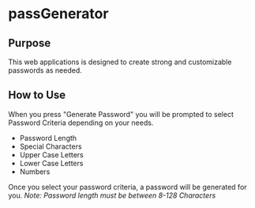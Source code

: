# passGenerator

## Purpose

This web applications is designed to create strong and customizable passwords as needed.

## How to Use

When you press "Generate Password" you will be prompted to select Password Criteria depending on your needs.
- Password Length
- Special Characters
- Upper Case Letters
- Lower Case Letters
- Numbers

Once you select your password criteria, a password will be generated for you.
*Note: Password length must be between 8-128 Characters*